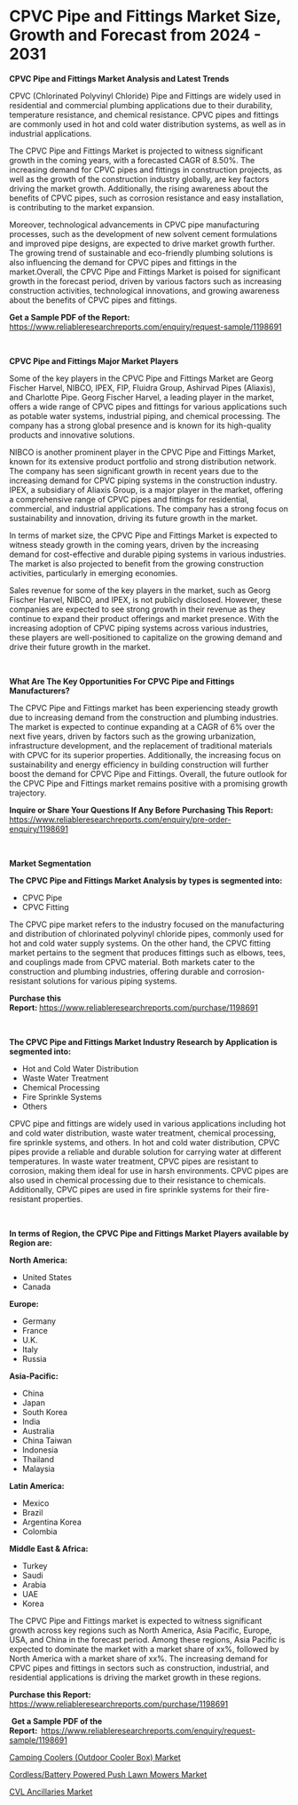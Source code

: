 <p><h1>CPVC Pipe and Fittings Market Size, Growth and Forecast from 2024 - 2031</h1></p><p><strong>CPVC Pipe and Fittings Market Analysis and Latest Trends</strong></p>
<p><p>CPVC (Chlorinated Polyvinyl Chloride) Pipe and Fittings are widely used in residential and commercial plumbing applications due to their durability, temperature resistance, and chemical resistance. CPVC pipes and fittings are commonly used in hot and cold water distribution systems, as well as in industrial applications.</p><p>The CPVC Pipe and Fittings Market is projected to witness significant growth in the coming years, with a forecasted CAGR of 8.50%. The increasing demand for CPVC pipes and fittings in construction projects, as well as the growth of the construction industry globally, are key factors driving the market growth. Additionally, the rising awareness about the benefits of CPVC pipes, such as corrosion resistance and easy installation, is contributing to the market expansion.</p><p>Moreover, technological advancements in CPVC pipe manufacturing processes, such as the development of new solvent cement formulations and improved pipe designs, are expected to drive market growth further. The growing trend of sustainable and eco-friendly plumbing solutions is also influencing the demand for CPVC pipes and fittings in the market.Overall, the CPVC Pipe and Fittings Market is poised for significant growth in the forecast period, driven by various factors such as increasing construction activities, technological innovations, and growing awareness about the benefits of CPVC pipes and fittings.</p></p>
<p><strong>Get a Sample PDF of the Report:&nbsp;</strong> <a href="https://www.reliableresearchreports.com/enquiry/request-sample/1198691">https://www.reliableresearchreports.com/enquiry/request-sample/1198691</a></p>
<p>&nbsp;</p>
<p><strong>CPVC Pipe and Fittings Major Market Players</strong></p>
<p><p>Some of the key players in the CPVC Pipe and Fittings Market are Georg Fischer Harvel, NIBCO, IPEX, FIP, Fluidra Group, Ashirvad Pipes (Aliaxis), and Charlotte Pipe. Georg Fischer Harvel, a leading player in the market, offers a wide range of CPVC pipes and fittings for various applications such as potable water systems, industrial piping, and chemical processing. The company has a strong global presence and is known for its high-quality products and innovative solutions.</p><p>NIBCO is another prominent player in the CPVC Pipe and Fittings Market, known for its extensive product portfolio and strong distribution network. The company has seen significant growth in recent years due to the increasing demand for CPVC piping systems in the construction industry. IPEX, a subsidiary of Aliaxis Group, is a major player in the market, offering a comprehensive range of CPVC pipes and fittings for residential, commercial, and industrial applications. The company has a strong focus on sustainability and innovation, driving its future growth in the market.</p><p>In terms of market size, the CPVC Pipe and Fittings Market is expected to witness steady growth in the coming years, driven by the increasing demand for cost-effective and durable piping systems in various industries. The market is also projected to benefit from the growing construction activities, particularly in emerging economies.</p><p>Sales revenue for some of the key players in the market, such as Georg Fischer Harvel, NIBCO, and IPEX, is not publicly disclosed. However, these companies are expected to see strong growth in their revenue as they continue to expand their product offerings and market presence. With the increasing adoption of CPVC piping systems across various industries, these players are well-positioned to capitalize on the growing demand and drive their future growth in the market.</p></p>
<p>&nbsp;</p>
<p><strong>What Are The Key Opportunities For CPVC Pipe and Fittings Manufacturers?</strong></p>
<p><p>The CPVC Pipe and Fittings market has been experiencing steady growth due to increasing demand from the construction and plumbing industries. The market is expected to continue expanding at a CAGR of 6% over the next five years, driven by factors such as the growing urbanization, infrastructure development, and the replacement of traditional materials with CPVC for its superior properties. Additionally, the increasing focus on sustainability and energy efficiency in building construction will further boost the demand for CPVC Pipe and Fittings. Overall, the future outlook for the CPVC Pipe and Fittings market remains positive with a promising growth trajectory.</p></p>
<p><strong>Inquire or Share Your Questions If Any Before Purchasing This Report:</strong> <a href="https://www.reliableresearchreports.com/enquiry/pre-order-enquiry/1198691">https://www.reliableresearchreports.com/enquiry/pre-order-enquiry/1198691</a></p>
<p>&nbsp;</p>
<p><strong>Market Segmentation</strong></p>
<p><strong>The CPVC Pipe and Fittings Market Analysis by types is segmented into:</strong></p>
<p><ul><li>CPVC Pipe</li><li>CPVC Fitting</li></ul></p>
<p><p>The CPVC pipe market refers to the industry focused on the manufacturing and distribution of chlorinated polyvinyl chloride pipes, commonly used for hot and cold water supply systems. On the other hand, the CPVC fitting market pertains to the segment that produces fittings such as elbows, tees, and couplings made from CPVC material. Both markets cater to the construction and plumbing industries, offering durable and corrosion-resistant solutions for various piping systems.</p></p>
<p><strong>Purchase this Report:&nbsp;</strong><a href="https://www.reliableresearchreports.com/purchase/1198691">https://www.reliableresearchreports.com/purchase/1198691</a></p>
<p>&nbsp;</p>
<p><strong>The CPVC Pipe and Fittings Market Industry Research by Application is segmented into:</strong></p>
<p><ul><li>Hot and Cold Water Distribution</li><li>Waste Water Treatment</li><li>Chemical Processing</li><li>Fire Sprinkle Systems</li><li>Others</li></ul></p>
<p><p>CPVC pipe and fittings are widely used in various applications including hot and cold water distribution, waste water treatment, chemical processing, fire sprinkle systems, and others. In hot and cold water distribution, CPVC pipes provide a reliable and durable solution for carrying water at different temperatures. In waste water treatment, CPVC pipes are resistant to corrosion, making them ideal for use in harsh environments. CPVC pipes are also used in chemical processing due to their resistance to chemicals. Additionally, CPVC pipes are used in fire sprinkle systems for their fire-resistant properties.</p></p>
<p>&nbsp;</p>
<p><strong>In terms of Region, the CPVC Pipe and Fittings Market Players available by Region are:</strong></p>
<p>
    <p> <strong> North America: </strong>
        <ul>
            <li>United States</li>
            <li>Canada</li>
        </ul>
        </p> 
    <p> <strong> Europe: </strong>
        <ul>
            <li>Germany</li>
            <li>France</li>
            <li>U.K.</li>
            <li>Italy</li>
            <li>Russia</li>
        </ul>
        </p> 
    <p> <strong> Asia-Pacific: </strong>
        <ul>
            <li>China</li>
            <li>Japan</li>
            <li>South Korea</li>
            <li>India</li>
            <li>Australia</li>
            <li>China Taiwan</li>
            <li>Indonesia</li>
            <li>Thailand</li>
            <li>Malaysia</li>
        </ul>
        </p> 
    <p> <strong> Latin America: </strong>
        <ul>
            <li>Mexico</li>
            <li>Brazil</li>
            <li>Argentina Korea</li>
            <li>Colombia</li>
        </ul>
        </p> 
    <p> <strong> Middle East & Africa: </strong>
        <ul>
            <li>Turkey</li>
            <li>Saudi</li>
            <li>Arabia</li>
            <li>UAE</li>
            <li>Korea</li>
        </ul>
    </p>
    </p>
<p><p>The CPVC Pipe and Fittings market is expected to witness significant growth across key regions such as North America, Asia Pacific, Europe, USA, and China in the forecast period. Among these regions, Asia Pacific is expected to dominate the market with a market share of xx%, followed by North America with a market share of xx%. The increasing demand for CPVC pipes and fittings in sectors such as construction, industrial, and residential applications is driving the market growth in these regions.</p></p>
<p><strong>Purchase this Report: </strong><a href="https://www.reliableresearchreports.com/purchase/1198691">https://www.reliableresearchreports.com/purchase/1198691</a></p>
<p>&nbsp;<strong>Get a Sample PDF of the Report:&nbsp;&nbsp;</strong><a href="https://www.reliableresearchreports.com/enquiry/request-sample/1198691">https://www.reliableresearchreports.com/enquiry/request-sample/1198691</a></p>
<p><strong></strong></p>
<p><p><a href="https://view.publitas.com/reportprime-1/camping-coolers-outdoor-cooler-box-market-dynamics-2023-2030-also-about-its-market-trends-projections-and-opportunities/">Camping Coolers (Outdoor Cooler Box) Market</a></p><p><a href="https://view.publitas.com/reportprime-1/cordless-battery-powered-push-lawn-mowers-market-provides-detailed-segmentation-of-this-market-based-on-type-application-and-region-and-forecast-for-the-period-from-2023-2030/">Cordless/Battery Powered Push Lawn Mowers Market</a></p><p><a href="https://view.publitas.com/reportprime-1/global-cvl-ancillaries-market-size-and-market-trends-insights-and-projections-from-2023-to-2030/">CVL Ancillaries Market</a></p></p>